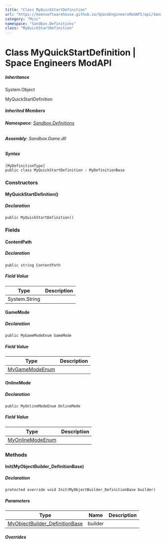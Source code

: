 ```yaml
---
title: "Class MyQuickStartDefinition"
url: "https://keensoftwarehouse.github.io/SpaceEngineersModAPI/api/Sandbox.Definitions.MyQuickStartDefinition.html"
category: "Misc"
namespace: "Sandbox.Definitions"
class: "MyQuickStartDefinition"
---
```


# Class MyQuickStartDefinition | Space Engineers ModAPI

##### Inheritance

System.Object

MyQuickStartDefinition

##### Inherited Members

###### **Namespace**: [Sandbox.Definitions](https://keensoftwarehouse.github.io/SpaceEngineersModAPI/api/Sandbox.Definitions.html)

###### **Assembly**: Sandbox.Game.dll

##### Syntax

```
[MyDefinitionType]
public class MyQuickStartDefinition : MyDefinitionBase
```

### Constructors

#### MyQuickStartDefinition()

##### Declaration

```
public MyQuickStartDefinition()
```

### Fields

#### ContentPath

##### Declaration

```
public string ContentPath
```

##### Field Value

| Type | Description |
| --- | --- |
| System.String |     |

#### GameMode

##### Declaration

```
public MyGameModeEnum GameMode
```

##### Field Value

| Type | Description |
| --- | --- |
| [MyGameModeEnum](https://keensoftwarehouse.github.io/SpaceEngineersModAPI/api/VRage.Library.Utils.MyGameModeEnum.html) |     |

#### OnlineMode

##### Declaration

```
public MyOnlineModeEnum OnlineMode
```

##### Field Value

| Type | Description |
| --- | --- |
| [MyOnlineModeEnum](https://keensoftwarehouse.github.io/SpaceEngineersModAPI/api/VRage.Game.MyOnlineModeEnum.html) |     |

### Methods

#### Init(MyObjectBuilder\_DefinitionBase)

##### Declaration

```
protected override void Init(MyObjectBuilder_DefinitionBase builder)
```

##### Parameters

| Type | Name | Description |
| --- | --- | --- |
| [MyObjectBuilder\_DefinitionBase](https://keensoftwarehouse.github.io/SpaceEngineersModAPI/api/VRage.Game.MyObjectBuilder_DefinitionBase.html) | builder |     |

##### Overrides